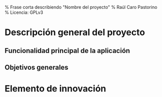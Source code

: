 % Frase corta describiendo "Nombre del proyecto"
% Raúl Caro Pastorino
% Licencia: GPLv3

# Descripción general del proyecto

## Funcionalidad principal de la aplicación

## Objetivos generales

# Elemento de innovación

